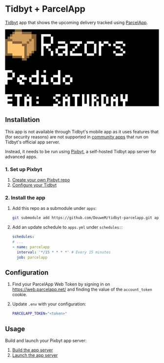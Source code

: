 # Tidbyt + ParcelApp

[Tidbyt](https://tidbyt.com/) app that shows the upcoming delivery tracked using [ParcelApp](https://parcelapp.net/).

![Screenshot](screenshot.webp)

## Installation

This app is not available through Tidbyt's mobile app as it uses features that (for security reasons) are not supported in [community apps](https://tidbyt.dev/docs/publish/community-apps) that run on Tidbyt's official app server.

Instead, it needs to be run using [Pixbyt](https://pixbyt.dev), a self-hosted Tidbyt app server for advanced apps.

### 1. Set up Pixbyt

1. [Create your own Pixbyt repo](https://github.com/DouweM/pixbyt#1-create-your-own-pixbyt-repo)
2. [Configure your Tidbyt](https://github.com/DouweM/pixbyt#2-configure-your-tidbyt)

### 2. Install the app

1. Add this repo as a submodule under `apps`:

    ```bash
    git submodule add https://github.com/DouweM/tidbyt-parcelapp.git apps/parcelapp
    ```

1. Add an update schedule to `apps.yml` under `schedules:`:

    ```yaml
    schedules:
    # ...
    - name: parcelapp
      interval: '*/15 * * * *' # Every 15 minutes
      job: parcelapp
    ```

## Configuration

1. Find your ParcelApp Web Token by signing in on <https://web.parcelapp.net/> and finding the value of the `account_token` cookie.

1. Update `.env` with your configuration:

   ```bash
   PARCELAPP_TOKEN="<token>"
   ```

## Usage

Build and launch your Pixbyt app server:

1. [Build the app server](https://github.com/DouweM/pixbyt#4-build-the-app-server)
1. [Launch the app server](https://github.com/DouweM/pixbyt#5-launch-the-app-server)

